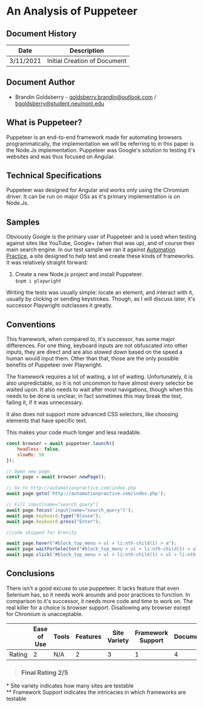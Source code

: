 
# __An Analysis of Puppeteer__

## __Document History__

| Date | Description |
| ------------- | -------------- |
| 3/11/2021 | Initial Creation of Document |

## __Document Author__

* Brandin Goldsberry - goldsberry.brandin@outlook.com / bgoldsberry@student.neumont.edu

## __What is Puppeteer?__

Puppeteer is an end-to-end framework made for automating browsers programmatically, the implementation we will be referring to in this paper is the Node.Js implementation. Puppeteer was Google's solution to testing it's websites and was thus focused on Angular.

## __Technical Specifications__

Puppeteer was designed for Angular and works only using the Chromium driver. It can be run on major OSs as it's primary implementation is on Node.Js.

## __Samples__

Obviously Google is the primary user of Puppeteer and is used when testing against sites like YouTube, Google+ (when that was up), and of course their main search engine. In our test sample we ran it against [Automation Practice](Automationpractice.com), a site designed to help test and create these kinds of frameworks. It was relatively straight forward:

1. Create a new Node.js project and install Puppeteer.  
`$npm i playwright`
  
Writing the tests was usually simple: locate an element, and interact with it, usually by clicking or sending keystrokes. Though, as I will discuss later, it's successor Playwright outclasses it greatly.  

## __Conventions__

This framework, when compared to, it's successor, has some major differences. For one thing, keyboard inputs are not obfuscated into other inputs, they are direct and are also slowed down based on the speed a human would input them. Other than that, those are the only possible benefits of Puppeteer over Playwright.

The framework requires a lot of waiting, a lot of waiting. Unfortunately, it is also unpredictable, so it is not uncommon to have almost every selector be waited upon. It also needs to wait after most navigations, though when this needs to be done is unclear, in fact sometimes this may break the test, failing it, if it was unnecessary.

It also does not support more advanced CSS selectors, like choosing elements that have specific text.  

This makes your code much longer and less readable.

```JavaScript
const browser = await puppeteer.launch({
    headless: false,
    slowMo: 50
});

// Open new page
const page = await browser.newPage();

// Go to http://automationpractice.com/index.php
await page.goto('http://automationpractice.com/index.php');

// Fill input[name="search_query"]
await page.focus('input[name="search_query"]');
await page.keyboard.type("Blouse");
await page.keyboard.press("Enter");

//code skipped for brevity

await page.hover("#block_top_menu > ul > li:nth-child(1) > a");
await page.waitForSelector("#block_top_menu > ul > li:nth-child(1) > ul > li:nth-child(2) > ul > li:nth-child(3) > a", {visible: true, hidden: false});
await page.click("#block_top_menu > ul > li:nth-child(1) > ul > li:nth-child(2) > ul > li:nth-child(3) > a");

```

## __Conclusions__

There isn't a good excuse to use puppeteer. It lacks feature that even Selenium has, so it needs work arounds and poor practices to function. In comparison to it's successor, it needs more code and time to work on. The real killer for a choice is browser support. Disallowing any browser except for Chromium is unacceptable.

|  | Ease of Use | Tools | Features | Site Variety | Framework Support | Documentation |
| - | - | - | - | - | - | - |
| Rating | 2 | N/A | 2 | 3 | 1 | 4 |

> ### **Final Rating** 2/5

\* Site variety indicates how many sites are testable  
\*\* Framework Support indicates the intricacies in which frameworks are testable

